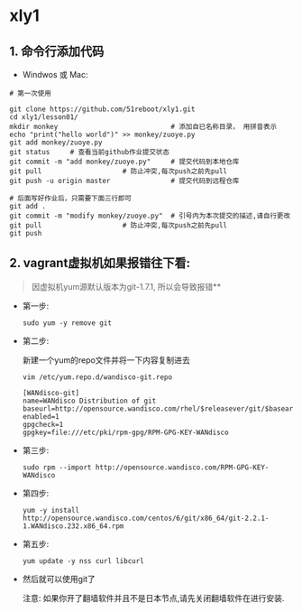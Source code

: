 # xly1

## 1. 命令行添加代码

- Windwos 或 Mac:
```
# 第一次使用

git clone https://github.com/51reboot/xly1.git
cd xly1/lesson01/
mkdir monkey                            # 添加自已名称目录， 用拼音表示
echo "print("hello world")" >> monkey/zuoye.py
git add monkey/zuoye.py
git status     # 查看当前github作业提交状态
git commit -m "add monkey/zuoye.py"     # 提交代码到本地仓库
git pull			        # 防止冲突,每次push之前先pull
git push -u origin master               # 提交代码到远程仓库

# 后面写好作业后，只需要下面三行即可
git add .
git commit -m "modify monkey/zuoye.py"	# 引号内为本次提交的描述,请自行更改
git pull			        # 防止冲突,每次push之前先pull
git push 
```

## 2. vagrant虚拟机如果报错往下看:

> 因虚拟机yum源默认版本为git-1.7.1, 所以会导致报错**

  - 第一步:

    `sudo yum -y remove git`

  - 第二步:

    新建一个yum的repo文件并将一下内容复制进去

    `vim /etc/yum.repo.d/wandisco-git.repo`
    ```
    [WANdisco-git]
    name=WANdisco Distribution of git
    baseurl=http://opensource.wandisco.com/rhel/$releasever/git/$basearch
    enabled=1
    gpgcheck=1
    gpgkey=file:///etc/pki/rpm-gpg/RPM-GPG-KEY-WANdisco
    ```
  - 第三步:

    `sudo rpm --import http://opensource.wandisco.com/RPM-GPG-KEY-WANdisco`

  - 第四步:

    `yum -y install http://opensource.wandisco.com/centos/6/git/x86_64/git-2.2.1-1.WANdisco.232.x86_64.rpm`

  - 第五步:

    `yum update -y nss curl libcurl`

  - 然后就可以使用git了

    注意:   如果你开了翻墙软件并且不是日本节点,请先关闭翻墙软件在进行安装.
